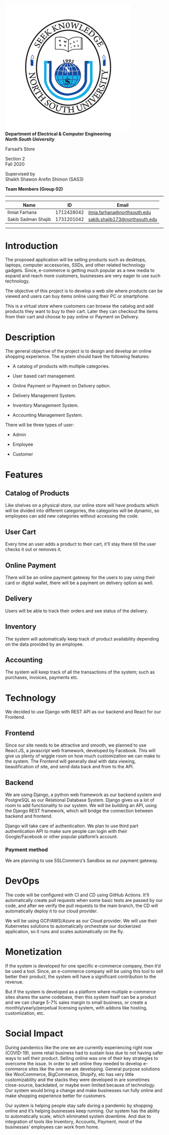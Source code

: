 ![image](Documentation/Proposal/images/NSU.png)\
**Department of Electrical & Computer Engineering**\
***North South University***

Farsad’s Store

Section 2\
Fall 2020

Supervised by\
Shaikh Shawon Arefin Shimon (SAS3)

**Team Members (Group 02)**

-----------------------------------------------------------------
| Name | ID | Email |
| ----- | ------| --------|
| Ilmiat Farhana | 1712428042 | ilmia.farhana@northsouth.edu |
| Sakib Sadman Shajib | 1731201042 | sakib.shajib173@northsouth.edu |
-----------------------------------------------------------------

Introduction
============

The proposed application will be selling products such as desktops,
laptops, computer accessories, SSDs, and other related technology
gadgets. Since, e-commerce is getting much popular as a new media to
expand and reach more customers, businesses are very eager to use such
technology.

The objective of this project is to develop a web site where products
can be viewed and users can buy items online using their PC or
smartphone.

This is a virtual store where customers can browse the catalog and add
products they want to buy to their cart. Later they can checkout the
items from their cart and choose to pay online or Payment on Delivery.

Description
===========

The general objective of the project is to design and develop an online
shopping experience. The system should have the following features:

-   A catalog of products with multiple categories.

-   User based cart management.

-   Online Payment or Payment on Delivery option.

-   Delivery Management System.

-   Inventory Management System.

-   Accounting Management System.

There will be three types of user:

-   Admin

-   Employee

-   Customer

Features
========

Catalog of Products
-------------------

Like shelves on a physical store, our online store will have products
which will be divided into different categories, the categories will be
dynamic, so employees can add new categories without accessing the code.

User Cart
---------

Every time an user adds a product to their cart, it’ll stay there till
the user checks it out or removes it.

Online Payment
--------------

There will be an online payment gateway for the users to pay using their
card or digital wallet, there will be a payment on delivery option as
well.

Delivery
--------

Users will be able to track their orders and see status of the delivery.

Inventory
---------

The system will automatically keep track of product availability
depending on the data provided by an employee.

Accounting
----------

The system will keep track of all the transactions of the system; such
as purchases, invoices, payments etc.

Technology
==========

We decided to use Django with REST API as our backend and React for our
Frontend.

Frontend
--------

Since our site needs to be attractive and smooth, we planned to use
React.JS, a javascript web framework, developed by Facebook. This will
give us plenty of wiggle room on how much customization we can make to
the system. The Frontend will generally deal with data viewing,
beautification of site, and send data back and from to the API.

Backend
-------

We are using Django, a python web framework as our backend system and
PostgreSQL as our Relational Database System. Django gives us a lot of
room to add functionality to our system. We will be building an API,
using the Django REST framework, which will bridge the connection
between backend and frontend.

Django will take care of authentication. We plan to use third part
authentication API to make sure people can login with their
Google/Facebook or other popular platform’s account.

### Payment method

We are planning to use SSLCommerz’s Sandbox as our payment gateway.

DevOps
======

The code will be configured with CI and CD using GitHub Actions. It’ll
automatically create pull requests when some basic tests are passed by
our code, and after we verify the pull requests to the main branch, the
CD will automatically deploy it to our cloud provider.

We will be using GCP/AWS/Azure as our Cloud provider. We will use their
Kubernetes solutions to automatically orchestrate our dockerized
application, so it runs and scales automatically on the fly.

Monetization
============

If the system is developed for one specific e-commerce company, then
it’d be used a tool. Since, an e-commerce company will be using this
tool to sell better their product, the system will have a significant
contribution to the revenue.

But if the system is developed as a platform where multiple e-commerce
sites shares the same codebase, then this system itself can be a product
and we can charge 5-7% sales margin to small business, or create a
monthly/yearly/perpetual licensing system, with addons like hosting,
customization, etc.

Social Impact
=============

During pandemics like the one we are currently experiencing right now
(COVID-19), some retail business had to sustain loss due to not having
safer ways to sell their product. Selling online was one of their key
strategies to overcome the issue. In order to sell online they needed to
develop e-commerce sites like the one we are developing. General purpose
solutions like WooCommerce, BigCommerce, Shopify, etc has very little
customizability and the stacks they were developed in are sometimes
close-source, backdated, or maybe even limited because of technology.
Our system would bring a change and make businesses run fully online and
make shopping experience better for customers.

Our system is helping people stay safe during a pandemic by shopping
online and it’s helping businesses keep running. Our system has the
ability to automatically scale, which eliminated system downtime. And
due to integration of tools like Inventory, Accounts, Payment, most of
the businesses’ employees can work from home.
